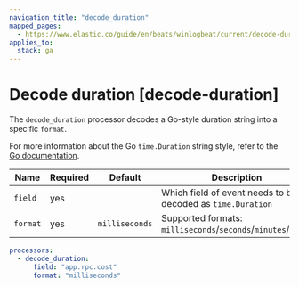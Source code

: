 ```yaml
---
navigation_title: "decode_duration"
mapped_pages:
  - https://www.elastic.co/guide/en/beats/winlogbeat/current/decode-duration.html
applies_to:
  stack: ga
---
```


# Decode duration [decode-duration]


The `decode_duration` processor decodes a Go-style duration string into a specific `format`.

For more information about the Go `time.Duration` string style, refer to the [Go documentation](https://pkg.go.dev/time#Duration).

| Name | Required | Default | Description |
| --- | --- | --- | --- |
| `field` | yes |  | Which field of event needs to be decoded as `time.Duration` |
| `format` | yes | `milliseconds` | Supported formats: `milliseconds`/`seconds`/`minutes`/`hours` |

```yaml
processors:
  - decode_duration:
      field: "app.rpc.cost"
      format: "milliseconds"
```

